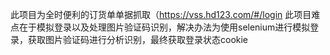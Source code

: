 此项目为全时便利的订货单单据抓取（https://vss.hd123.com/#/login
此项目难点在于模拟登录以及处理图片验证码识别，解决办法为使用selenium进行模拟登录，获取图片验证码进行分析识别，最终获取登录状态cookie
